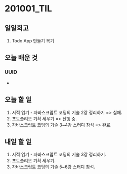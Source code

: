 # 201001\_TIL

## 일일회고

1. Todo App 만들기 복기

## 오늘 배운 것

### UUID

-

## 오늘 할 일

1. 서적 읽기 - 자바스크립트 코딩의 기술 2강 정리하기 =&gt; 실패.
2. 포트폴리오 기획 세우기 =&gt; 진행 중.
3. 자바스크립트 코딩의 기술 3~4강 스터디 참석 =&gt; 완료.

## 내일 할 일

1. 서적 읽기 - 자바스크립트 코딩의 기술 3강 정리하기.
2. 포트폴리오 기획 세우기.
3. 자바스크립트 코딩의 기술 5~6강 스터디 참석.

